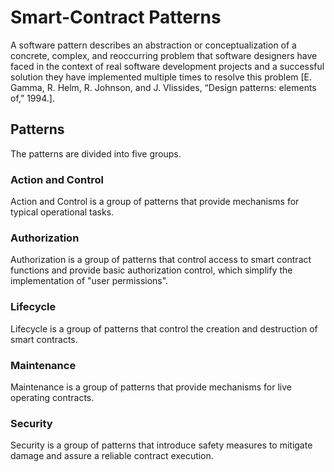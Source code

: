 # Smart-Contract Patterns

A software pattern describes an abstraction or conceptualization of a concrete, complex, and reoccurring problem that
software designers have faced in the context of real software development projects and a successful solution they have
implemented multiple times to resolve this problem [E. Gamma, R. Helm, R. Johnson, and J. Vlissides, “Design patterns: elements of,” 1994.].

## Patterns

The patterns are divided into five groups.

### Action and Control

Action and Control is a group of patterns that provide mechanisms 
for typical operational tasks.

### Authorization

Authorization is a group of patterns that control access to
smart contract functions and provide basic authorization control,
which simplify the implementation of "user permissions".

### Lifecycle

Lifecycle is a group of patterns that control the creation and
destruction of smart contracts.

### Maintenance

Maintenance is a group of patterns that provide mechanisms
for live operating contracts.

### Security

Security is a group of patterns that introduce safety measures
to mitigate damage and assure a reliable contract execution.